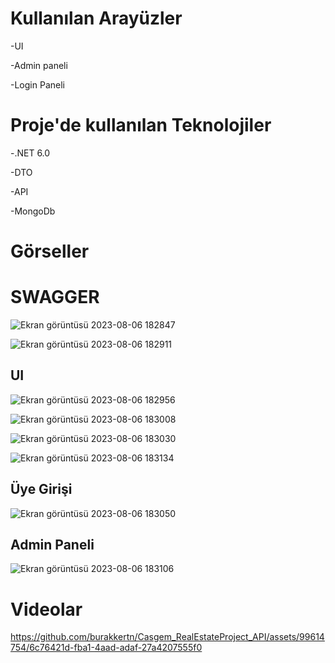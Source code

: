 <h1>Kullanılan Arayüzler</h1>

<p>-UI</p>
<p>-Admin paneli</p>
<p>-Login Paneli</p>


<h1>Proje'de kullanılan Teknolojiler</h1>
<p>-.NET 6.0</p>
<p>-DTO</p>
<p>-API</p>
<p>-MongoDb</p>
  
# Görseller



# SWAGGER

![Ekran görüntüsü 2023-08-06 182847](https://github.com/burakkertn/Casgem_RealEstateProject_API/assets/99614754/e39c5212-aba9-4839-bb3d-d320917062ba)

![Ekran görüntüsü 2023-08-06 182911](https://github.com/burakkertn/Casgem_RealEstateProject_API/assets/99614754/405d883c-63ae-4dfc-ac4f-5e32e4af00b5)





## UI
![Ekran görüntüsü 2023-08-06 182956](https://github.com/burakkertn/Casgem_RealEstateProject_API/assets/99614754/238cafec-5173-48ff-874d-303a3edafe70)

![Ekran görüntüsü 2023-08-06 183008](https://github.com/burakkertn/Casgem_RealEstateProject_API/assets/99614754/7838b0a5-ce87-462e-9c32-66ba31ca4135)

![Ekran görüntüsü 2023-08-06 183030](https://github.com/burakkertn/Casgem_RealEstateProject_API/assets/99614754/c514eddf-b2b9-48a9-b6b0-1c1739e55a2c)

![Ekran görüntüsü 2023-08-06 183134](https://github.com/burakkertn/Casgem_RealEstateProject_API/assets/99614754/2d031e0c-fceb-4e22-aed3-57c3ccb92748)



## Üye Girişi

![Ekran görüntüsü 2023-08-06 183050](https://github.com/burakkertn/Casgem_RealEstateProject_API/assets/99614754/cf011bb1-1a4d-49ac-bde3-89ff8b268d66)



## Admin Paneli
![Ekran görüntüsü 2023-08-06 183106](https://github.com/burakkertn/Casgem_RealEstateProject_API/assets/99614754/818b6dcf-08ba-4904-823f-14de44b1d11d)




# Videolar

https://github.com/burakkertn/Casgem_RealEstateProject_API/assets/99614754/6c76421d-fba1-4aad-adaf-27a4207555f0


